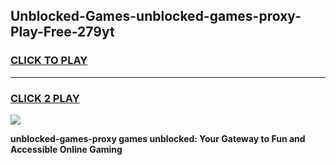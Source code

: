 
## Unblocked-Games-unblocked-games-proxy-Play-Free-279yt
<h3>
<a href="https://premium76.site?title=unblocked-games-proxy&ref=20A">CLICK TO PLAY</a></h3>
<hr>

<h3>
<a href="https://premium76.site?title=unblocked-games-proxy&ref=20A">CLICK 2 PLAY</a>
  
</h3>

<a href="https://premium76.site?title=unblocked-games-proxy&ref=20A"><img src="https://clearcache.store/games.png"></a>


**unblocked-games-proxy games unblocked: Your Gateway to Fun and Accessible Online Gaming**
